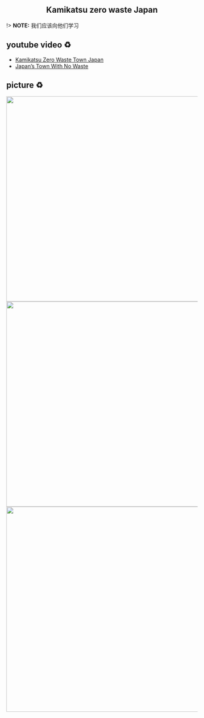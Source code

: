 <h2 align="center">Kamikatsu zero waste Japan</h2>

!> **NOTE:** 我们应该向他们学习

##  youtube video ♻️

- [Kamikatsu Zero Waste Town Japan](https://youtu.be/eExLaKtyyNs)
- [Japan’s Town With No Waste](https://youtu.be/OS9uhASKyjA)


## picture ♻️

<img src="https://i.imgur.com/WeljjOD.png" width=540/>

<img src="https://i.imgur.com/GdBL3yW.png" width=540/>

<img src="https://i.imgur.com/igU9erp.png" width=540/>



